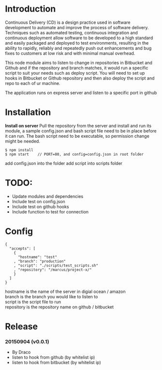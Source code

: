 # Introduction
Continuous Delivery (CD) is a design practice used in software development to automate and improve the process of software delivery. Techniques such as automated testing, continuous integration and continuous deployment allow software to be developed to a high standard and easily packaged and deployed to test environments, resulting in the ability to rapidly, reliably and repeatedly push out enhancements and bug fixes to customers at low risk and with minimal manual overhead.  
  
This node module aims to listen to change in repositories in Bitbucket and Github and if the repository and branch matches, it would run a specific script to suit your needs such as deploy script. You will need to set up hooks in Bitbucket or Github repository and then also deploy the script and repo to each of ur machine.

The application runs on express server and listen to a specific port in github

# Installation
**Install on server**
Pull the repository from the server and install and run its module, a sample config.json and bash script file need to be in place before it can run. The bash script need to be executable, so permission change might be needed.
```
$ npm install 
$ npm start    // PORT=80, and config=config.json in root folder
```

add config.json into the folder
add script into scripts folder

# TODO:
* Update modules and dependencies
* Include test on config.json
* Include test on github hooks
* Include function to test for connection

# Config
```
{
  "accepts": [
    {   
      "hostname": "test"
    , "branch": "production"
    , "script": "./scripts/test_scripts.sh"
    , "repository": "/marcus/project-x/"
    }   
  ]
}
```
hostname is the name of the server in digial ocean / amazon  
branch is the branch you would like to listen to  
script is the script file to run  
repository is the repository name on github / bitbucket

# Release
### 20150904 (v0.0.1)
* By Draco
* listen to hook from github (by whitelist ip)
* listen to hook from bitbucket (by whitelist ip)


